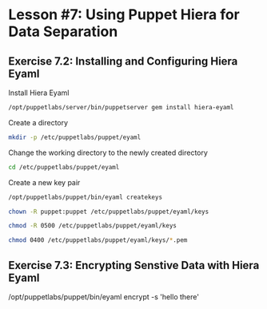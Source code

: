 # Lesson #7: Using Puppet Hiera for Data Separation


## Exercise 7.2: Installing and Configuring Hiera Eyaml

Install Hiera Eyaml

```bash
/opt/puppetlabs/server/bin/puppetserver gem install hiera-eyaml
```

Create a directory

```bash
mkdir -p /etc/puppetlabs/puppet/eyaml
```

Change the working directory to the newly created directory

```bash
cd /etc/puppetlabs/puppet/eyaml
```

Create a new key pair

```bash
/opt/puppetlabs/puppet/bin/eyaml createkeys
```

```bash
chown -R puppet:puppet /etc/puppetlabs/puppet/eyaml/keys
```

```bash
chmod -R 0500 /etc/puppetlabs/puppet/eyaml/keys
```

```bash
chmod 0400 /etc/puppetlabs/puppet/eyaml/keys/*.pem
```

## Exercise 7.3: Encrypting Senstive Data with Hiera Eyaml

/opt/puppetlabs/puppet/bin/eyaml encrypt -s 'hello there'
